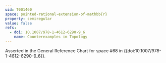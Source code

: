 ```yaml
---
uid: T001460
space: pointed-rational-extension-of-mathbb{r}
property: semiregular
value: false
refs:
  - doi: 10.1007/978-1-4612-6290-9_6
    name: Counterexamples in Topology
---
```

Asserted in the General Reference Chart for space #68 in
{{doi:10.1007/978-1-4612-6290-9_6}}.
